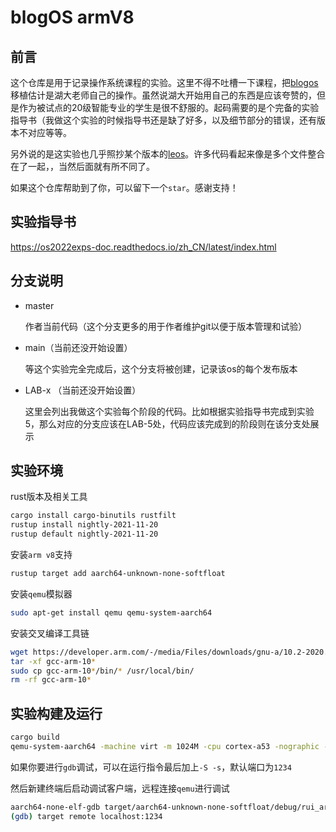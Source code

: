 # blogOS armV8

## 前言

这个仓库是用于记录操作系统课程的实验。这里不得不吐槽一下课程，把[blogos](https://github.com/phil-opp/blog_os)移植估计是湖大老师自己的操作。虽然说湖大开始用自己的东西是应该夸赞的，但是作为被试点的20级智能专业的学生是很不舒服的。起码需要的是个完备的实验指导书（我做这个实验的时候指导书还是缺了好多，以及细节部分的错误，还有版本不对应等等。

另外说的是这实验也几乎照抄某个版本的[leos](https://github.com/lowenware/leos-kernel)。许多代码看起来像是多个文件整合在了一起，，当然后面就有所不同了。

如果这个仓库帮助到了你，可以留下一个`star`。感谢支持！

## 实验指导书

https://os2022exps-doc.readthedocs.io/zh_CN/latest/index.html

## 分支说明

* master

    作者当前代码（这个分支更多的用于作者维护git以便于版本管理和试验）

* main（当前还没开始设置）

    等这个实验完全完成后，这个分支将被创建，记录该os的每个发布版本

* LAB-x （当前还没开始设置）

    这里会列出我做这个实验每个阶段的代码。比如根据实验指导书完成到实验5，那么对应的分支应该在LAB-5处，代码应该完成到的阶段则在该分支处展示

## 实验环境

rust版本及相关工具

```bash
cargo install cargo-binutils rustfilt
rustup install nightly-2021-11-20
rustup default nightly-2021-11-20
```

安装`arm v8`支持
```bash
rustup target add aarch64-unknown-none-softfloat
```

安装`qemu`模拟器

```bash
sudo apt-get install qemu qemu-system-aarch64
```

安装交叉编译工具链

```bash
wget https://developer.arm.com/-/media/Files/downloads/gnu-a/10.2-2020.11/binrel/gcc-arm-10.2-2020.11-x86_64-aarch64-none-elf.tar.xz
tar -xf gcc-arm-10*
sudo cp gcc-arm-10*/bin/* /usr/local/bin/
rm -rf gcc-arm-10*
```

## 实验构建及运行

```bash
cargo build
qemu-system-aarch64 -machine virt -m 1024M -cpu cortex-a53 -nographic -kernel target/aarch64-unknown-none-softfloat/debug/rui_armv8_os
```

如果你要进行`gdb`调试，可以在运行指令最后加上`-S -s`，默认端口为`1234`

然后新建终端后启动调试客户端，远程连接`qemu`进行调试
```bash
aarch64-none-elf-gdb target/aarch64-unknown-none-softfloat/debug/rui_armv8_os
(gdb) target remote localhost:1234
```